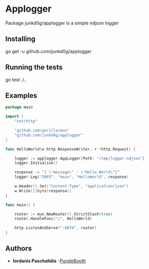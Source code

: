 # Applogger

Package junkd0g/applogger is a simple ndjson logger

## Installing

go get -u github.com/junkd0g/applogger

## Running the tests

go test ./..

## Examples

```go
package main

import (
	"net/http"

	"github.com/gorilla/mux"
	"github.com/junkd0g/applogger"
)

func HelloWorld(w http.ResponseWriter, r *http.Request) {

	logger := applogger.AppLogger{Path: "/tmp/logger.ndjson"}
	logger.Initialise()

	response := "{ \"message\" : \"Hello World\"}"
	logger.Log("INFO", "main", "HelloWorld", response)

	w.Header().Set("Content-Type", "application/json")
	w.Write([]byte(response))
}

func main() {

	router := mux.NewRouter().StrictSlash(true)
	router.HandleFunc("/", HelloWorld)

	http.ListenAndServe(":8076", router)
}

```

## Authors

* **Iordanis Paschalidis** -[PurpleBooth](https://github.com/junkd0g)
